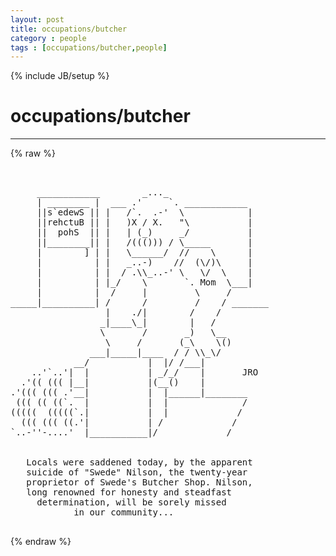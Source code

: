 ```yaml
---
layout: post
title: occupations/butcher
category : people
tags : [occupations/butcher,people]
---
```

{% include JB/setup %}
# occupations/butcher
---
{% raw %}
<pre>


     ____________        _..._
     | ________ |  ___ .&#039;     `. ____________
     ||s`edewS || |   /`.  .-&#039;  \            |
     ||rehctuB || |   )X / X.   &quot;\           |
     ||  pohS  || |   | (_)     _/           |
     ||________|| |   /((())) / \_____       |
     |        ] | |   \______/  //    \      |
     |          | |   _..-)    //  (\/)\     |
     |          | |  / .\\_..-&#039; \   \/  \    |
     |          | |_/    \       `. Mom  \___|
     |          |  /     |         \     /
_____|__________| /      /         /    / _______
                  |    ./|        /    /
                 _|____\_|        |   /
                 \       /       _)   \__
                  \     /       (_\    \()
               ___|_____|____  / / \\_\/
            __/           |  |/ /___|
    ..&#039;`..&#039;|  |           | _/_/    |       JRO
  .&#039;(( ((( |__|           |(__()    |
.&#039;((( ((( .&#039;__|           |  |______|________
 ((( (( ((`.  |           |  |              /
(((((  (((((`.|           |  |             /
  ((( ((( ((.&#039;|           | /             /
`..-&#039;&#039;-....&#039;  |___________|/             /


   Locals were saddened today, by the apparent
   suicide of &quot;Swede&quot; Nilson, the twenty-year
   proprietor of Swede&#039;s Butcher Shop. Nilson,
   long renowned for honesty and steadfast
     determination, will be sorely missed
            in our community...
 </pre>
{% endraw %}
